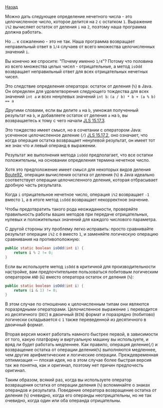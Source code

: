 [Назад](https://github.com/YaroslavMizgirev/JavaPuzzlers/blob/main/Puzzle1-Oddity/README.md)

Можно дать следующее определение нечетного числа - это целочисленное число, которое делится на ```2``` с остатком ```1```.
Выражение ```i%2``` вычисляет остаток от деления ```i``` на ```2```, поэтому наша программа должна работать.

Но ... к сожалению - это не так. Наша программа возвращает неправильный ответ в ```1/4``` случаев от всего множества целочисленных значений ```i```.

Вы конечно же спросите: "Почему именно ```1/4```"?
Потому что половина из всего множества целых чисел - отрицательные, а метод ```isOdd``` возвращает неправильный ответ для всех отрицательных нечетных чисел.

Это следствие определения оператора: остаток от деления (```%```) в Java.
Он определен для удовлетворения следующего тождества для всех значений ```int a``` и всех ненулевых значений ```int b```:
```(a / b) * b + (a % b) == a```

Другими словами, если вы делите ```a``` на ```b```, умножая полученный результат на ```b```, и добавляете остаток от деления ```a``` на ```b```, вы возвращаетесь к тому с чего начали [JLS 15.17.3](https://docs.oracle.com/javase/specs/jls/se17/html/jls-15.html#jls-15.17.3).

Это тождество имеет смысл, но в сочетании с оператором Java: усеченное целочисленное деление (```/```) [JLS 15.17.2](https://docs.oracle.com/javase/specs/jls/se17/html/jls-15.html#jls-15.17.2), оно означает, что когда операция остатка возвращает ненулевой результат, он
имеет тот же знак что и левый операнд в выражении.

Результат же выполнения метода ```isOdd``` предполагает, что все остатки положительны, на основании определения термина нечетное число.

Хотя это предположение имеет смысл для некоторых видов деления [Boute92](https://dl.acm.org/doi/10.1145/128861.128862?dl=ACM&coll=portal "Boute, Raymond. “The Euclidean definition of the functions div and mod.” In ACM Transactions on Programming Languages and Systems, Vol. 14, No. 2 (April 1992): 127–144."), операция вычисления остатка от деления (```%```) в Java идеально соответствует операции целочисленного деления, которая отбрасывает дробную часть результата.

Когда ```i``` отрицательное нечетное число, операция ```i%2``` возвращает ```-1``` вместо ```1```, а в итоге метод ```isOdd``` возвращает некорректное значение.

Чтобы предотвратить такого рода неожиданности, проверяйте правильность работы ваших методов при передаче отрицательных, нулевых и положительных значений для каждого числового параметра.

С другой стороны эту проблему легко исправить: просто сравнивайте результат операции ```i%2``` с ```0``` вместо ```1```, и заменяйте логическую операцию сравнивания на противоположную:

```java
public static boolean isOdd(int i) {
    return i % 2 != 0;
}
```

Если вы используете метод ```isOdd``` в критичной для производительности настройке, вам предпочтительнее пользоваться побитовым логическим оператором ```AND``` (```&```) вместо оператора остаток от деления (```%```):

```java
public static boolean isOdd(int i) {
    return (i & 1) != 0;
}
```

В этом случае по отношению к целочисленным типам они являются поразрядными операторами. Целочисленное выражение ```i``` переводится из десятичного (```DEC```) в двоичный (```BIN```) формат и поразрядно (побитово) логически складывается с ```1``` также переведенной из десятичного в двоичный формат.

Вторая версия может работать намного быстрее первой, в зависимости от того, какую платформу и виртуальную машину вы используете, и вряд ли будет работать медленнее.
Как правило, операция деление(```/```) и возвращение остатка от операции деления(```%```) выполняются медленнее, чем другие арифметические и логические операции.
Преждевременная оптимизация — плохая идея, но в этом случае более быстрая версия так же понятна, как и оригинал, поэтому нет причин предпочесть оригинал.

Таким образом, всякий раз, когда вы используете оператор возвращения остатка от операции деления (```%```) вспоминайте о знаках операндов и результата.
Поведение оператора возвращение остатка от деления (```%```) очевидно, когда его операнды неотрицательны, но не так очевидно, когда один или оба операнда отрицательны.
